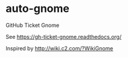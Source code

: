 # auto-gnome

GitHub Ticket Gnome

See https://gh-ticket-gnome.readthedocs.org/

Inspired by http://wiki.c2.com/?WikiGnome
